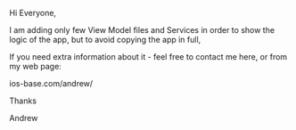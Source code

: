 Hi Everyone,

I am adding only few View Model files and Services in order to show the logic of the app, but to avoid copying the app in full,

If you need extra information about it - feel free to contact me here, or from my web page:

ios-base.com/andrew/

Thanks

Andrew
